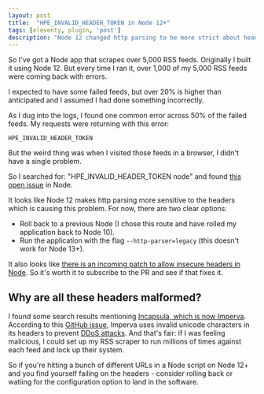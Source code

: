```yaml
---
layout: post
title:  "HPE_INVALID_HEADER_TOKEN in Node 12+"
tags: [eleventy, plugin, 'post']
description: "Node 12 changed http parsing to be more strict about header values, and it broke my application."
---
```


So I've got a Node app that scrapes over 5,000 RSS feeds. Originally I built it using Node 12. But every time I ran it, over 1,000 of my 5,000 RSS feeds were coming back with errors. 

I expected to have some failed feeds, but over 20% is higher than anticipated and I assumed I had done something incorrectly. 

As I dug into the logs, I found one common error across 50% of the failed feeds. My requests were returning with this error: 

```
HPE_INVALID_HEADER_TOKEN
```

But the weird thing was when I visited those feeds in a browser, I didn't have a single problem. 

So I searched for: "HPE_INVALID_HEADER_TOKEN node" and found [this open issue](https://github.com/nodejs/node/issues/27711) in Node. 

It looks like Node 12 makes http parsing more sensitive to the headers which is causing this problem. For now, there are two clear options: 

* Roll back to a previous Node (I chose this route and have rolled my application back to Node 10). 
* Run the application with the flag `--http-parser=legacy` (this doesn't work for Node 13+). 

It also looks like [there is an incoming patch to allow insecure headers in Node](https://github.com/nodejs/node/pull/30567). So it's worth it to subscribe to the PR and see if that fixes it. 

## Why are all these headers malformed?

I found some search results mentioning [Incapsula, which is now Imperva](https://www.imperva.com/). According to this [GitHub issue](https://github.com/kazuho/p5-http-parser-xs/issues/10), Imperva uses invalid unicode characters in its headers to prevent [DDoS attacks](https://www.cloudflare.com/learning/ddos/what-is-a-ddos-attack/). And that's fair: if I was feeling malicious, I could set up my RSS scraper to run millions of times against each feed and lock up their system. 

So if you're hitting a bunch of different URLs in a Node script on Node 12+ and you find yourself failing on the headers - consider rolling back or watiing for the configuration option to land in the software. 